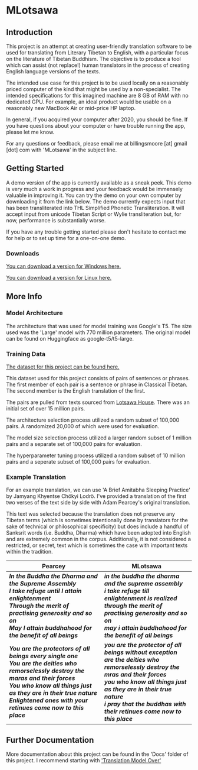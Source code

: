 # MLotsawa

## Introduction

This project is an attempt at creating user-friendly translation software to be used for translating from Literary Tibetan to English, with a particular focus on the literature of Tibetan Buddhism. The objective is to produce a tool which can assist (not replace!) human translators in the process of creating English language versions of the texts. 

The intended use case for this project is to be used locally on a reasonably priced computer of the kind that might be used by a non-specialist. The intended specifications for this imagined machine are 8 GB of RAM with no dedicated GPU. For example, an ideal product would be usable on a reasonably new MacBook Air or mid-price HP laptop.

In general, if you acquired your computer after 2020, you should be fine. If you have questions about your computer or have trouble running the app, please let me know.

For any questions or feedback, please email me at billingsmoore [at] gmail [dot] com with 'MLotsawa' in the subject line.

## Getting Started

A demo version of the app is currently available as a sneak peek. This demo is very much a work in progress and your feedback would be immensely valuable in improving it. You can try the demo on your own computer by downloading it from the link below. The demo currently expects input that has been transliterated into THL Simplified Phonetic Transliteration. It will accept input from unicode Tibetan Script or Wylie transliteration but, for now, performance is substantially worse.

If you have any trouble getting started please don't hesitate to contact me for help or to set up time for a one-on-one demo.

### Downloads

[You can download a version for Windows here.](https://drive.google.com/uc?export=download&id=1FTimh3FVE5JyvVnhWmglayiGMi3ohXHC)

[You can download a version for Linux here.](https://drive.google.com/uc?export=download&id=1qQlt5NN77WX0ox_Wgp9iBuTyC4tdFM7v)

## More Info

### Model Architecture

The architecture that was used for model training was Google's T5. The size used was the 'Large' model with 770 million parameters. The original model can be found on Huggingface as google-t5/t5-large. 

### Training Data

[The dataset for this project can be found here.](https://www.kaggle.com/datasets/billingsmoore/classical-tibetan-to-english-translation-dataset)

This dataset used for this project consists of pairs of sentences or phrases. The first member of each pair is a sentence or phrase in Classical Tibetan. The second member is the English translation of the first.

The pairs are pulled from texts sourced from [Lotsawa House](lotsawahouse.org). There was an initial set of over 15 million pairs.

The architecture selection process utilized a random subset of 100,000 pairs. A randomized 20,000 of which were used for evaluation.

The model size selection process utilized a larger random subset of 1 million pairs and a separate set of 100,000 pairs for evaluation.

The hyperparameter tuning process utilized a random subset of 10 million pairs and a seperate subset of 100,000 pairs for evaluation.

### Example Translation

For an example translation, we can use 'A Brief Amitabha Sleeping Practice' by Jamyang Khyentse Chökyi Lodrö. I've provided a translation of the first two verses of the text side by side with Adam Pearcey's original translation.

This text was selected because the translation does not preserve any Tibetan terms (which is sometimes intentionally done by translators for the sake of technical or philosophical specificity) but does include a handful of Sanksrit words (i.e. Buddha, Dharma) which have been adopted into English and are extremely common in the corpus. Additionally, it is not considered a restricted, or secret, text which is sometimes the case with important texts within the tradition.

| Pearcey | MLotsawa |
|---------|----------|
|***In the Buddha the Dharma and the Supreme Assembly<br>I take refuge until I attain enlightenment<br>Through the merit of practising generosity and so on<br>May I attain buddhahood for the benefit of all beings***|***in the buddha the dharma and the supreme assembly<br>i take refuge till enlightenment is realized<br>through the merit of practising generosity and so on<br>may i attain buddhahood for the benefit of all beings***|
|***You are the protectors of all beings every single one<br>You are the deities who remorselessly destroy the maras and their forces<br>You who know all things just as they are in their true nature<br>Enlightened ones with your retinues come now to this place***|***you are the protector of all beings without exception<br>are the deities who remorselessly destroy the mras and their forces<br>you who know all things just as they are in their true nature<br>i pray that the buddhas with their retinues come now to this place***|

## Further Documentation

More documentation about this project can be found in the 'Docs' folder of this project. I recommend starting with ['Translation Model Over'](https://github.com/billingsmoore/MLotsawa/blob/main/Docs/TranslationModelOverview.md)
